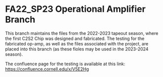 # FA22_SP23 Operational Amplifier Branch

This branch maintains the files from the 2022-2023 tapeout season, where the first C2S2 Chip was designed and fabricated. The testing for the fabricated op-amp, as well as the files associated with the project, are placed into this branch (as these fioles may be used in the 2023-2024 season). 

The confluence page for the testing is available at this link:
https://confluence.cornell.edu/x/V5E2Hg
